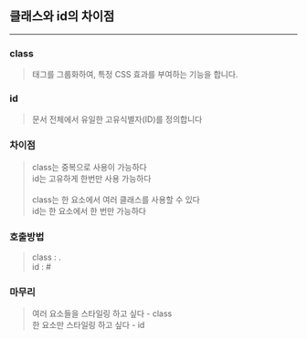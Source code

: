 클래스와 id의 차이점
----------------
----------------

### class
> 태그를 그룹화하여, 특정 CSS 효과를 부여하는 기능을 합니다.

### id
> 문서 전체에서 유일한 고유식별자(ID)를 정의합니다

### 차이점
> class는 중복으로 사용이 가능하다<br>
> id는 고유하게 한번만 사용 가능하다<br>
> <br>
> class는 한 요소에서 여러 클래스를 사용할 수 있다<br>
> id는 한 요소에서 한 번만 가능하다 

### 호출방법
> class : .<br>
> id : #

### 마무리
> 여러 요소들을 스타일링 하고 싶다 - class<br>
> 한 요소만 스타일링 하고 싶다 - id